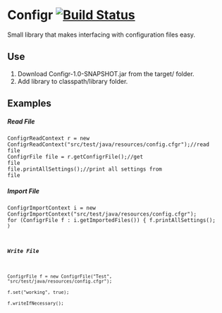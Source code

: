 # Configr [![Build Status](https://travis-ci.org/Noviv/Configr.svg?branch=master)](https://travis-ci.org/Noviv/Configr)
Small library that makes interfacing with configuration files easy.


## Use
1. Download Configr-1.0-SNAPSHOT.jar from the target/ folder.
2. Add library to classpath/library folder.

## Examples
##### Read File
<code>ConfigrReadContext r = new ConfigrReadContext("src/test/java/resources/config.cfgr");//read file</code><br>
<code>ConfigrFile file = r.getConfigrFile();//get file</code><br>
<code>file.printAllSettings();//print all settings from file</code><br>

##### Import File
<code>ConfigrImportContext i = new ConfigrImportContext("src/test/java/resources/config.cfgr");</code><br>
<code>for (ConfigrFile f : i.getImportedFiles()) {
  f.printAllSettings();
<code>}</code><br>

##### Write File
<code>ConfigrFile f = new ConfigrFile("Test", "src/test/java/resources/config.cfgr");</code><br>
<code>f.set("working", true);</code><br>
<code>f.writeIfNecessary();</code><br>
